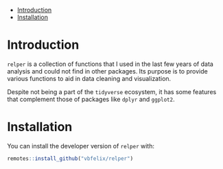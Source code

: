 
- <a href="#introduction" id="toc-introduction">Introduction</a>
- <a href="#installation" id="toc-installation">Installation</a>

<!-- README.md is generated from README.Rmd. Please edit that file -->

# Introduction

`relper` is a collection of functions that I used in the last few years
of data analysis and could not find in other packages. Its purpose is to
provide various functions to aid in data cleaning and visualization.

Despite not being a part of the `tidyverse` ecosystem, it has some
features that complement those of packages like `dplyr` and `ggplot2`.

# Installation

You can install the developer version of `relper` with:

``` r
remotes::install_github("vbfelix/relper")
```
